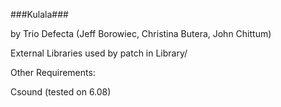 ###Kulala###

by Trio Defecta (Jeff Borowiec, Christina Butera, John Chittum)

External Libraries used by patch in Library/

Other Requirements:

Csound (tested on 6.08)